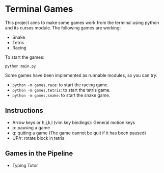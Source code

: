 # Terminal Games
This project aims to make some games work from the terminal using python
and its curses module. The following games are working:

- Snake
- Tetris
- Racing

To start the games:

`python main.py`

Some games have been implemented as runnable modules, so you can try:

- `python -m games.race`: to start the racing game.
- `python -m games.tetris`: to start the tetris game.
- `python -m games.snake`: to start the snake game.

## Instructions
- Arrow keys or h,j,k,l (vim key bindings): General motion keys
- p: pausing a game
- q: quiting a game (The game cannot be quit if it has been paused)
- UP/r: rotate block in tetris

## Games in the Pipeline
- Typing Tutor
